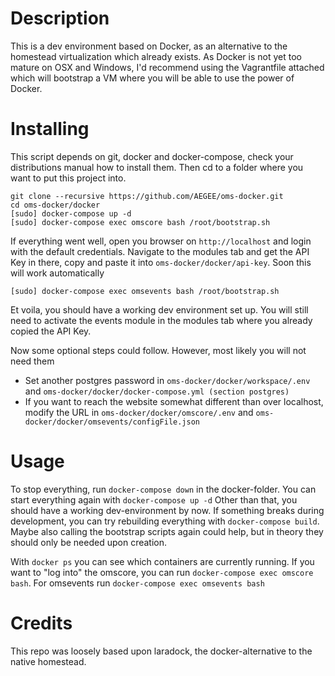 # Description
This is a dev environment based on Docker, as an alternative to the homestead virtualization which already exists. As Docker is not yet too mature on OSX and Windows, I'd recommend using the Vagrantfile attached which will bootstrap a VM where you will be able to use the power of Docker.

# Installing
This script depends on git, docker and docker-compose, check your distributions manual how to install them. Then cd to a folder where you want to put this project into.

```
git clone --recursive https://github.com/AEGEE/oms-docker.git
cd oms-docker/docker
[sudo] docker-compose up -d
[sudo] docker-compose exec omscore bash /root/bootstrap.sh
```
If everything went well, open you browser on `http://localhost` and login with the default credentials. Navigate to the modules tab and get the API Key in there, copy and paste it into `oms-docker/docker/api-key`. Soon this will work automatically
```
[sudo] docker-compose exec omsevents bash /root/bootstrap.sh
```

Et voila, you should have a working dev environment set up. You will still need to activate the events module in the modules tab where you already copied the API Key.

Now some optional steps could follow. However, most likely you will not need them
* Set another postgres password in `oms-docker/docker/workspace/.env` and `oms-docker/docker/docker-compose.yml (section postgres)`
* If you want to reach the website somewhat different than over localhost, modify the URL in `oms-docker/docker/omscore/.env` and `oms-docker/docker/omsevents/configFile.json`


# Usage
To stop everything, run `docker-compose down` in the docker-folder. You can start everything again with `docker-compose up -d` Other than that, you should have a working dev-environment by now. If something breaks during development, you can try rebuilding everything with `docker-compose build`. Maybe also calling the bootstrap scripts again could help, but in theory they should only be needed upon creation.

With `docker ps` you can see which containers are currently running. If you want to "log into" the omscore, you can run `docker-compose exec omscore bash`. For omsevents run `docker-compose exec omsevents bash`

# Credits
This repo was loosely based upon laradock, the docker-alternative to the native homestead.